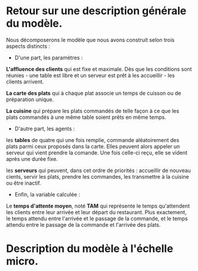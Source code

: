 
# Retour sur une description générale du modèle.
  Nous décomposerons le modèle que nous avons construit selon trois aspects distincts : 
  - D'une part, les paramètres :
  
  <strong>L'affluence des clients</strong> qui est fixe et maximale. Dès que les conditions sont réunies - une table est libre et un serveur est prêt à les accueillir - les clients arrivent.
  
  <strong>La carte des plats</strong> qui à chaque plat associe un temps de cuisson ou de préparation unique.
  
  <strong>La cuisine</strong> qui prépare les plats commandés de telle façon à ce que les plats commandés à une même table soient prêts en même temps.
  
 - D'autre part, les agents : 
 
 les <strong>tables</strong> de quatre qui une fois remplie, commande aléatoirement des plats parmi ceux proposés dans la carte. Elles peuvent alors appeler un serveur qui vient prendre la comande. Une fois celle-ci reçu, elle se vident après une durée fixe.
  
  les <strong>serveurs</strong> qui peuvent, dans cet ordre de priorités : accueillir de nouveau cients, servir les plats, prendre les commandes, les transmettre à la cuisine ou être inactif.
 
 - Enfin, la variable calculée : 
  
  Le <strong>temps d'attente moyen</strong>, noté <strong>TAM</strong> qui représente le temps qu'attendent les clients entre leur arrivée et leur départ du restaurant. Plus exactement, le temps attendu entre l'arrivée et le passage de la commande, et le temps attendu entre le passage de la commande et l'arrivée des plats.
  
# Description du modèle à l'échelle micro.
